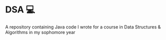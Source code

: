 # DSA :computer:
A repository containing Java code I wrote for a course in Data Structures &amp; Algorithms in my sophomore year

